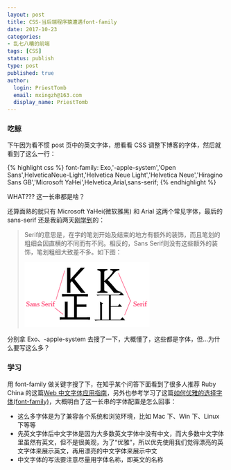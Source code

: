 ```yaml
---
layout: post
title: CSS-当后端程序猿遭遇font-family
date: 2017-10-23
categories:
- 乱七八糟的前端
tags: [CSS]
status: publish
type: post
published: true
author:
  login: PriestTomb
  email: mxingzh@163.com
  display_name: PriestTomb
---
```


### 吃鲸

下午因为看不惯 post 页中的英文字体，想看看 CSS 调整下博客的字体，然后就看到了这么一行：

{% highlight css %}
  font-family: Exo,'-apple-system','Open Sans',HelveticaNeue-Light,'Helvetica Neue Light','Helvetica Neue','Hiragino Sans GB','Microsoft YaHei',Helvetica,Arial,sans-serif;
{% endhighlight %}

WHAT??? 这一长串都是啥？

还算面熟的就只有 Microsoft YaHei(微软雅黑) 和 Arial 这两个常见字体，最后的 sans-serif 还是我前两天[刚学到](https://kb.cnblogs.com/page/192018/)的：

> Serif的意思是，在字的笔划开始及结束的地方有额外的装饰，而且笔划的粗细会因直横的不同而有不同。相反的，Sans Serif则没有这些额外的装饰，笔划粗细大致差不多。如下图：
>
> ![Serif和Sans Serif的区别.jpg](/images/blog_img/20171023/diff.jpg)

分别拿 Exo、-apple-system 去搜了一下，大概懂了，这些都是字体，但...为什么要写这么多？

### 学习

用 font-family 做关键字搜了下，在知乎某个问答下面看到了很多人推荐 Ruby China 的这篇[Web 中文字体应用指南](https://ruby-china.org/topics/14005)，另外也参考学习了这篇[如何优雅的选择字体(font-family)](https://segmentfault.com/a/1190000006110417)，大概明白了这一长串的字体配置是怎么回事：

* 这么多字体是为了兼容各个系统和浏览环境，比如 Mac 下、Win 下、Linux 下等等
* 先英文字体后中文字体是因为大多数英文字体中没有中文，而大多数中文字体里虽然有英文，但不是很美观，为了“优雅”，所以优先使用我们觉得漂亮的英文字体来展示英文，再用漂亮的中文字体来展示中文
* 中文字体的写法要注意尽量用字体名称，即英文的名称
